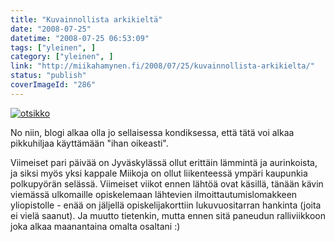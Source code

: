 ```yaml
---
title: "Kuvainnollista arkikieltä"
date: "2008-07-25"
datetime: "2008-07-25 06:53:09"
tags: ["yleinen", ]
category: ["yleinen", ]
link: "http://miikahamynen.fi/2008/07/25/kuvainnollista-arkikielta/"
status: "publish"
coverImageId: "286"
---
```


[![](/uploads/2008/07/otsikko-800x533.jpg "otsikko")](http://miikahamynen.fi/2008/07/25/kuvainnollista-arkikielta/otsikko-7/)

No niin, blogi alkaa olla jo sellaisessa kondiksessa, että tätä voi alkaa pikkuhiljaa käyttämään "ihan oikeasti".

Viimeiset pari päivää on Jyväskylässä ollut erittäin lämmintä ja aurinkoista, ja siksi myös yksi kappale Miikoja on ollut liikenteessä ympäri kaupunkia polkupyörän selässä. Viimeiset viikot ennen lähtöä ovat käsillä, tänään kävin viemässä ulkomaille opiskelemaan lähtevien ilmoittautumislomakkeen yliopistolle - enää on jäljellä opiskelijakorttiin lukuvuositarran hankinta (joita ei vielä saanut). Ja muutto tietenkin, mutta ennen sitä paneudun ralliviikkoon joka alkaa maanantaina omalta osaltani :)
